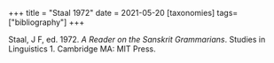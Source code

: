 +++
title = "Staal 1972"
date = 2021-05-20
[taxonomies]
tags=["bibliography"]
+++

Staal, J F, ed. 1972. *A Reader on the Sanskrit Grammarians*. Studies in
Linguistics 1. Cambridge MA: MIT Press.

<!-- more -->
